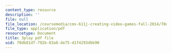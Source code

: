 ```yaml
---
content_type: resource
description: ''
file: null
file_location: /coursemedia/cms-611j-creating-video-games-fall-2014/70db81df792b83a8de75d1f4293dbb90_jbhbJBtS48w.pdf
file_type: application/pdf
resourcetype: Document
title: 3play pdf file
uid: 70db81df-792b-83a8-de75-d1f4293dbb90
---
```

